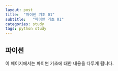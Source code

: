 ```yaml
---
layout: post
title:  "파이썬 기초 01"
subtitle:   "파이썬 기초 01"
categories: study
tags: python study
---
```


## 파이썬


이 페이지에서는 파이썬 기초에 대한 내용을 다루게 됩니다.
